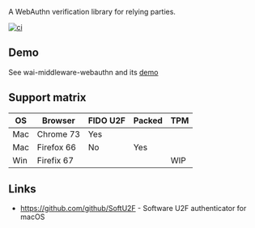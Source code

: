 A WebAuthn verification library for relying parties.

[![ci](https://github.com/fumieval/webauthn/actions/workflows/haskell.yml/badge.svg)](https://github.com/fumieval/webauthn/actions/workflows/haskell.yml)

Demo
----

See wai-middleware-webauthn and its [demo](https://github.com/fumieval/webauthn/blob/master/wai-middleware-webauthn/demo/Main.hs)

Support matrix
----

| OS  | Browser      | FIDO U2F | Packed  | TPM |
| --- |------------- | -------- | ------- | --- |
| Mac | Chrome 73    | Yes      |         |     |
| Mac | Firefox 66   | No       | Yes     |     |
| Win | Firefix 67   |          |         | WIP |

Links
----

* https://github.com/github/SoftU2F - Software U2F authenticator for macOS

